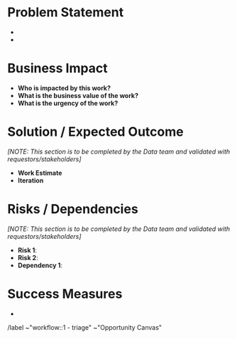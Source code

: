 <!-- This issue template is to be used for any large-scale, multi-milestone initiatives within the Data Team (i.e. OKR-level work). Upon review and prioritization with the Data Team, it can be promoted to an epic. -->

# Problem Statement
- <!-- What specific problem or opportunity are you aiming to address with this project? -->
- <!-- What are the current challenges or limitations that prompted this project request? -->

# Business Impact
- **Who is impacted by this work?** <!-- Does this impact an individual(s), a team, a department, multiple departments, or GitLab as a company? -->
- **What is the business value of the work?** <!-- Please provide inputs on the quantitative (i.e. this represents $50K in possible cost savings) and/or qualitative (i.e. allow us to prioritize outreach to customers most likely to convert) business impact of this work -->
- **What is the urgency of the work?** <!-- Please provide any information regarding time-sensitivity (i.e. this is a dependency for a Company OKR which will be blocked if this work is not completed by Sept 1 2023)-->

# Solution / Expected Outcome
_[NOTE: This section is to be completed by the Data team and validated with requestors/stakeholders]_
- **Work Estimate** <!-- Outline the work that would be required, including a rough estimate for the level of effort. This does not require creating/estimating specific issues, but should include bullet points to reflect the pieces of work required to accomplish the request, and a rough time estimate. -->
- **Iteration** <!-- What should NOT be in the MVC, and can be considered for future iterations? Why? -->

# Risks / Dependencies
_[NOTE: This section is to be completed by the Data team and validated with requestors/stakeholders]_
- **Risk 1**: <!-- Risk & Mitigation -->
- **Risk 2**: <!-- Risk & Mitigation -->
- **Dependency 1**: <!-- Dependency & Issue Link(s) -->

# Success Measures
- <!-- How will we measure the success of this project once it is live? -->

/label ~"workflow::1 - triage" ~"Opportunity Canvas" 